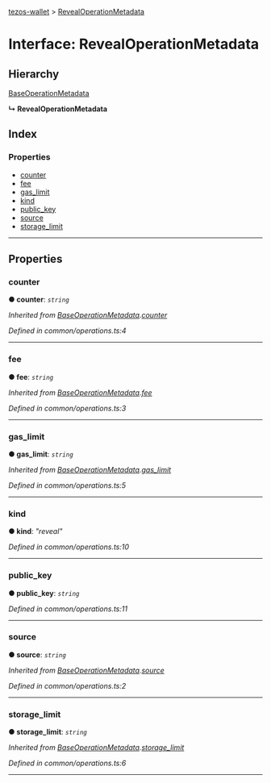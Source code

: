 [tezos-wallet](../README.md) > [RevealOperationMetadata](../interfaces/revealoperationmetadata.md)

# Interface: RevealOperationMetadata

## Hierarchy

 [BaseOperationMetadata](baseoperationmetadata.md)

**↳ RevealOperationMetadata**

## Index

### Properties

* [counter](revealoperationmetadata.md#counter)
* [fee](revealoperationmetadata.md#fee)
* [gas_limit](revealoperationmetadata.md#gas_limit)
* [kind](revealoperationmetadata.md#kind)
* [public_key](revealoperationmetadata.md#public_key)
* [source](revealoperationmetadata.md#source)
* [storage_limit](revealoperationmetadata.md#storage_limit)

---

## Properties

<a id="counter"></a>

###  counter

**● counter**: *`string`*

*Inherited from [BaseOperationMetadata](baseoperationmetadata.md).[counter](baseoperationmetadata.md#counter)*

*Defined in common/operations.ts:4*

___
<a id="fee"></a>

###  fee

**● fee**: *`string`*

*Inherited from [BaseOperationMetadata](baseoperationmetadata.md).[fee](baseoperationmetadata.md#fee)*

*Defined in common/operations.ts:3*

___
<a id="gas_limit"></a>

###  gas_limit

**● gas_limit**: *`string`*

*Inherited from [BaseOperationMetadata](baseoperationmetadata.md).[gas_limit](baseoperationmetadata.md#gas_limit)*

*Defined in common/operations.ts:5*

___
<a id="kind"></a>

###  kind

**● kind**: *"reveal"*

*Defined in common/operations.ts:10*

___
<a id="public_key"></a>

###  public_key

**● public_key**: *`string`*

*Defined in common/operations.ts:11*

___
<a id="source"></a>

###  source

**● source**: *`string`*

*Inherited from [BaseOperationMetadata](baseoperationmetadata.md).[source](baseoperationmetadata.md#source)*

*Defined in common/operations.ts:2*

___
<a id="storage_limit"></a>

###  storage_limit

**● storage_limit**: *`string`*

*Inherited from [BaseOperationMetadata](baseoperationmetadata.md).[storage_limit](baseoperationmetadata.md#storage_limit)*

*Defined in common/operations.ts:6*

___

